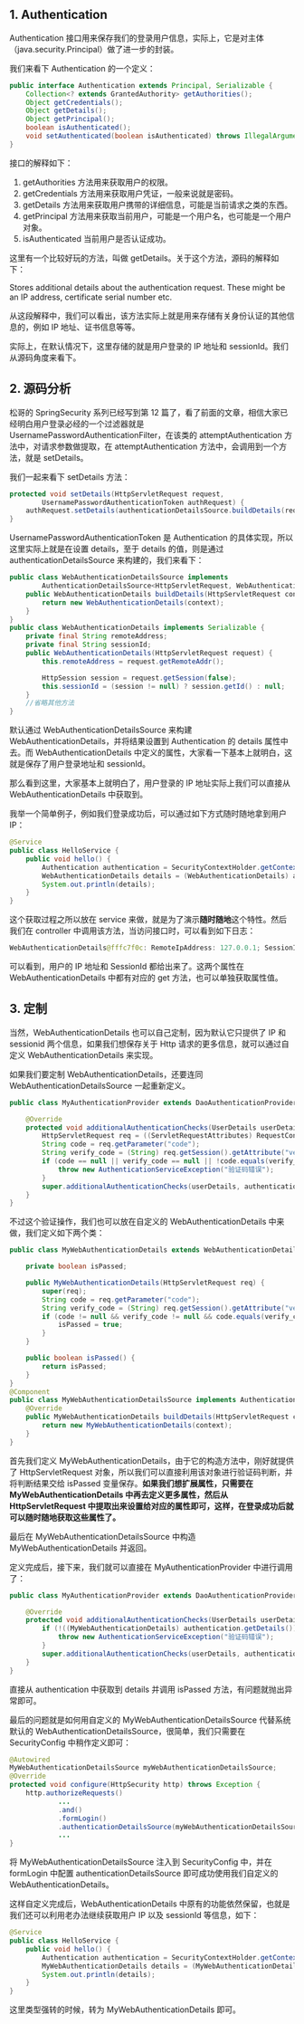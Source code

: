 ## 1. Authentication

Authentication 接口用来保存我们的登录用户信息，实际上，它是对主体（java.security.Principal）做了进一步的封装。

我们来看下 Authentication 的一个定义：

```java
public interface Authentication extends Principal, Serializable {
	Collection<? extends GrantedAuthority> getAuthorities();
	Object getCredentials();
	Object getDetails();
	Object getPrincipal();
	boolean isAuthenticated();
	void setAuthenticated(boolean isAuthenticated) throws IllegalArgumentException;
}
```

接口的解释如下：

1. getAuthorities 方法用来获取用户的权限。
2. getCredentials 方法用来获取用户凭证，一般来说就是密码。
3. getDetails 方法用来获取用户携带的详细信息，可能是当前请求之类的东西。
4. getPrincipal 方法用来获取当前用户，可能是一个用户名，也可能是一个用户对象。
5. isAuthenticated 当前用户是否认证成功。

<!--more-->

这里有一个比较好玩的方法，叫做 getDetails。关于这个方法，源码的解释如下：

Stores additional details about the authentication request. These might be an IP address, certificate serial number etc.

从这段解释中，我们可以看出，该方法实际上就是用来存储有关身份认证的其他信息的，例如 IP 地址、证书信息等等。

实际上，在默认情况下，这里存储的就是用户登录的 IP 地址和 sessionId。我们从源码角度来看下。

## 2. 源码分析

松哥的 SpringSecurity 系列已经写到第 12 篇了，看了前面的文章，相信大家已经明白用户登录必经的一个过滤器就是 UsernamePasswordAuthenticationFilter，在该类的 attemptAuthentication 方法中，对请求参数做提取，在 attemptAuthentication 方法中，会调用到一个方法，就是 setDetails。

我们一起来看下 setDetails 方法：

```java
protected void setDetails(HttpServletRequest request,
		UsernamePasswordAuthenticationToken authRequest) {
	authRequest.setDetails(authenticationDetailsSource.buildDetails(request));
}
```

UsernamePasswordAuthenticationToken 是 Authentication 的具体实现，所以这里实际上就是在设置 details，至于 details 的值，则是通过 authenticationDetailsSource 来构建的，我们来看下：

```java
public class WebAuthenticationDetailsSource implements
		AuthenticationDetailsSource<HttpServletRequest, WebAuthenticationDetails> {
	public WebAuthenticationDetails buildDetails(HttpServletRequest context) {
		return new WebAuthenticationDetails(context);
	}
}
public class WebAuthenticationDetails implements Serializable {
	private final String remoteAddress;
	private final String sessionId;
	public WebAuthenticationDetails(HttpServletRequest request) {
		this.remoteAddress = request.getRemoteAddr();

		HttpSession session = request.getSession(false);
		this.sessionId = (session != null) ? session.getId() : null;
	}
    //省略其他方法
}
```

默认通过 WebAuthenticationDetailsSource 来构建 WebAuthenticationDetails，并将结果设置到 Authentication 的 details 属性中去。而 WebAuthenticationDetails 中定义的属性，大家看一下基本上就明白，这就是保存了用户登录地址和 sessionId。

那么看到这里，大家基本上就明白了，用户登录的 IP 地址实际上我们可以直接从 WebAuthenticationDetails 中获取到。

我举一个简单例子，例如我们登录成功后，可以通过如下方式随时随地拿到用户 IP：

```java
@Service
public class HelloService {
    public void hello() {
        Authentication authentication = SecurityContextHolder.getContext().getAuthentication();
        WebAuthenticationDetails details = (WebAuthenticationDetails) authentication.getDetails();
        System.out.println(details);
    }
}
```

这个获取过程之所以放在 service 来做，就是为了演示**随时随地**这个特性。然后我们在 controller 中调用该方法，当访问接口时，可以看到如下日志：

```java
WebAuthenticationDetails@fffc7f0c: RemoteIpAddress: 127.0.0.1; SessionId: 303C7F254DF8B86667A2B20AA0667160
```

可以看到，用户的 IP 地址和 SessionId 都给出来了。这两个属性在 WebAuthenticationDetails 中都有对应的 get 方法，也可以单独获取属性值。

## 3. 定制

当然，WebAuthenticationDetails 也可以自己定制，因为默认它只提供了 IP 和 sessionid 两个信息，如果我们想保存关于 Http 请求的更多信息，就可以通过自定义 WebAuthenticationDetails 来实现。

如果我们要定制 WebAuthenticationDetails，还要连同 WebAuthenticationDetailsSource 一起重新定义。

```java
public class MyAuthenticationProvider extends DaoAuthenticationProvider {

    @Override
    protected void additionalAuthenticationChecks(UserDetails userDetails, UsernamePasswordAuthenticationToken authentication) throws AuthenticationException {
        HttpServletRequest req = ((ServletRequestAttributes) RequestContextHolder.getRequestAttributes()).getRequest();
        String code = req.getParameter("code");
        String verify_code = (String) req.getSession().getAttribute("verify_code");
        if (code == null || verify_code == null || !code.equals(verify_code)) {
            throw new AuthenticationServiceException("验证码错误");
        }
        super.additionalAuthenticationChecks(userDetails, authentication);
    }
}
```

不过这个验证操作，我们也可以放在自定义的 WebAuthenticationDetails 中来做，我们定义如下两个类：

```java
public class MyWebAuthenticationDetails extends WebAuthenticationDetails {

    private boolean isPassed;

    public MyWebAuthenticationDetails(HttpServletRequest req) {
        super(req);
        String code = req.getParameter("code");
        String verify_code = (String) req.getSession().getAttribute("verify_code");
        if (code != null && verify_code != null && code.equals(verify_code)) {
            isPassed = true;
        }
    }

    public boolean isPassed() {
        return isPassed;
    }
}
@Component
public class MyWebAuthenticationDetailsSource implements AuthenticationDetailsSource<HttpServletRequest,MyWebAuthenticationDetails> {
    @Override
    public MyWebAuthenticationDetails buildDetails(HttpServletRequest context) {
        return new MyWebAuthenticationDetails(context);
    }
}
```

首先我们定义 MyWebAuthenticationDetails，由于它的构造方法中，刚好就提供了 HttpServletRequest 对象，所以我们可以直接利用该对象进行验证码判断，并将判断结果交给 isPassed 变量保存。**如果我们想扩展属性，只需要在 MyWebAuthenticationDetails 中再去定义更多属性，然后从 HttpServletRequest 中提取出来设置给对应的属性即可，这样，在登录成功后就可以随时随地获取这些属性了。**

最后在 MyWebAuthenticationDetailsSource 中构造 MyWebAuthenticationDetails 并返回。

定义完成后，接下来，我们就可以直接在 MyAuthenticationProvider 中进行调用了：

```java
public class MyAuthenticationProvider extends DaoAuthenticationProvider {

    @Override
    protected void additionalAuthenticationChecks(UserDetails userDetails, UsernamePasswordAuthenticationToken authentication) throws AuthenticationException {
        if (!((MyWebAuthenticationDetails) authentication.getDetails()).isPassed()) {
            throw new AuthenticationServiceException("验证码错误");
        }
        super.additionalAuthenticationChecks(userDetails, authentication);
    }
}
```

直接从 authentication 中获取到 details 并调用 isPassed 方法，有问题就抛出异常即可。

最后的问题就是如何用自定义的 MyWebAuthenticationDetailsSource 代替系统默认的 WebAuthenticationDetailsSource，很简单，我们只需要在 SecurityConfig 中稍作定义即可：

```java
@Autowired
MyWebAuthenticationDetailsSource myWebAuthenticationDetailsSource;
@Override
protected void configure(HttpSecurity http) throws Exception {
    http.authorizeRequests()
            ...
            .and()
            .formLogin()
            .authenticationDetailsSource(myWebAuthenticationDetailsSource)
            ...
}
```

将 MyWebAuthenticationDetailsSource 注入到 SecurityConfig 中，并在 formLogin 中配置 authenticationDetailsSource 即可成功使用我们自定义的 WebAuthenticationDetails。

这样自定义完成后，WebAuthenticationDetails 中原有的功能依然保留，也就是我们还可以利用老办法继续获取用户 IP 以及 sessionId 等信息，如下：

```java
@Service
public class HelloService {
    public void hello() {
        Authentication authentication = SecurityContextHolder.getContext().getAuthentication();
        MyWebAuthenticationDetails details = (MyWebAuthenticationDetails) authentication.getDetails();
        System.out.println(details);
    }
}
```

这里类型强转的时候，转为 MyWebAuthenticationDetails 即可。